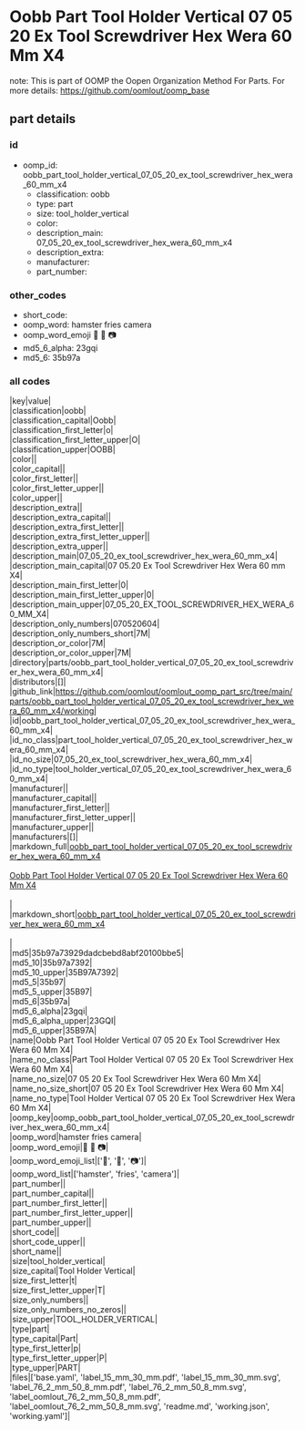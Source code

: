 # Oobb Part Tool Holder Vertical 07 05 20 Ex Tool Screwdriver Hex Wera 60 Mm X4  

note: This is part of OOMP the Oopen Organization Method For Parts. For more details: https://github.com/oomlout/oomp_base

##  part details





### id
* oomp_id: oobb_part_tool_holder_vertical_07_05_20_ex_tool_screwdriver_hex_wera_60_mm_x4
  * classification: oobb
  * type: part
  * size: tool_holder_vertical
  * color: 
  * description_main: 07_05_20_ex_tool_screwdriver_hex_wera_60_mm_x4
  * description_extra: 
  * manufacturer: 
  * part_number: 

### other_codes
* short_code: 
* oomp_word: hamster fries camera
* oomp_word_emoji :hamster: :fries: :camera:
* md5_6_alpha: 23gqi
* md5_6: 35b97a

### all codes 
|key|value|  
|classification|oobb|  
|classification_capital|Oobb|  
|classification_first_letter|o|  
|classification_first_letter_upper|O|  
|classification_upper|OOBB|  
|color||  
|color_capital||  
|color_first_letter||  
|color_first_letter_upper||  
|color_upper||  
|description_extra||  
|description_extra_capital||  
|description_extra_first_letter||  
|description_extra_first_letter_upper||  
|description_extra_upper||  
|description_main|07_05_20_ex_tool_screwdriver_hex_wera_60_mm_x4|  
|description_main_capital|07 05.20 Ex Tool Screwdriver Hex Wera 60 mm X4|  
|description_main_first_letter|0|  
|description_main_first_letter_upper|0|  
|description_main_upper|07_05_20_EX_TOOL_SCREWDRIVER_HEX_WERA_60_MM_X4|  
|description_only_numbers|070520604|  
|description_only_numbers_short|7M|  
|description_or_color|7M|  
|description_or_color_upper|7M|  
|directory|parts/oobb_part_tool_holder_vertical_07_05_20_ex_tool_screwdriver_hex_wera_60_mm_x4|  
|distributors|[]|  
|github_link|https://github.com/oomlout/oomlout_oomp_part_src/tree/main/parts/oobb_part_tool_holder_vertical_07_05_20_ex_tool_screwdriver_hex_wera_60_mm_x4/working|  
|id|oobb_part_tool_holder_vertical_07_05_20_ex_tool_screwdriver_hex_wera_60_mm_x4|  
|id_no_class|part_tool_holder_vertical_07_05_20_ex_tool_screwdriver_hex_wera_60_mm_x4|  
|id_no_size|07_05_20_ex_tool_screwdriver_hex_wera_60_mm_x4|  
|id_no_type|tool_holder_vertical_07_05_20_ex_tool_screwdriver_hex_wera_60_mm_x4|  
|manufacturer||  
|manufacturer_capital||  
|manufacturer_first_letter||  
|manufacturer_first_letter_upper||  
|manufacturer_upper||  
|manufacturers|[]|  
|markdown_full|[oobb_part_tool_holder_vertical_07_05_20_ex_tool_screwdriver_hex_wera_60_mm_x4](https://github.com/oomlout/oomlout_oomp_part_src/tree/main/parts/oobb_part_tool_holder_vertical_07_05_20_ex_tool_screwdriver_hex_wera_60_mm_x4/working)<br>[](https://github.com/oomlout/oomlout_oomp_part_src/tree/main/parts/oobb_part_tool_holder_vertical_07_05_20_ex_tool_screwdriver_hex_wera_60_mm_x4/working)<br>[Oobb Part Tool Holder Vertical 07 05 20 Ex Tool Screwdriver Hex Wera 60 Mm X4](https://github.com/oomlout/oomlout_oomp_part_src/tree/main/parts/oobb_part_tool_holder_vertical_07_05_20_ex_tool_screwdriver_hex_wera_60_mm_x4/working)<br><br>|  
|markdown_short|[oobb_part_tool_holder_vertical_07_05_20_ex_tool_screwdriver_hex_wera_60_mm_x4](https://github.com/oomlout/oomlout_oomp_part_src/tree/main/parts/oobb_part_tool_holder_vertical_07_05_20_ex_tool_screwdriver_hex_wera_60_mm_x4/working)<br><br>|  
|md5|35b97a73929dadcbebd8abf20100bbe5|  
|md5_10|35b97a7392|  
|md5_10_upper|35B97A7392|  
|md5_5|35b97|  
|md5_5_upper|35B97|  
|md5_6|35b97a|  
|md5_6_alpha|23gqi|  
|md5_6_alpha_upper|23GQI|  
|md5_6_upper|35B97A|  
|name|Oobb Part Tool Holder Vertical 07 05 20 Ex Tool Screwdriver Hex Wera 60 Mm X4|  
|name_no_class|Part Tool Holder Vertical 07 05 20 Ex Tool Screwdriver Hex Wera 60 Mm X4|  
|name_no_size|07 05 20 Ex Tool Screwdriver Hex Wera 60 Mm X4|  
|name_no_size_short|07 05 20 Ex Tool Screwdriver Hex Wera 60 Mm X4|  
|name_no_type|Tool Holder Vertical 07 05 20 Ex Tool Screwdriver Hex Wera 60 Mm X4|  
|oomp_key|oomp_oobb_part_tool_holder_vertical_07_05_20_ex_tool_screwdriver_hex_wera_60_mm_x4|  
|oomp_word|hamster fries camera|  
|oomp_word_emoji|:hamster: :fries: :camera:|  
|oomp_word_emoji_list|[':hamster:', ':fries:', ':camera:']|  
|oomp_word_list|['hamster', 'fries', 'camera']|  
|part_number||  
|part_number_capital||  
|part_number_first_letter||  
|part_number_first_letter_upper||  
|part_number_upper||  
|short_code||  
|short_code_upper||  
|short_name||  
|size|tool_holder_vertical|  
|size_capital|Tool Holder Vertical|  
|size_first_letter|t|  
|size_first_letter_upper|T|  
|size_only_numbers||  
|size_only_numbers_no_zeros||  
|size_upper|TOOL_HOLDER_VERTICAL|  
|type|part|  
|type_capital|Part|  
|type_first_letter|p|  
|type_first_letter_upper|P|  
|type_upper|PART|  
|files|['base.yaml', 'label_15_mm_30_mm.pdf', 'label_15_mm_30_mm.svg', 'label_76_2_mm_50_8_mm.pdf', 'label_76_2_mm_50_8_mm.svg', 'label_oomlout_76_2_mm_50_8_mm.pdf', 'label_oomlout_76_2_mm_50_8_mm.svg', 'readme.md', 'working.json', 'working.yaml']|  
